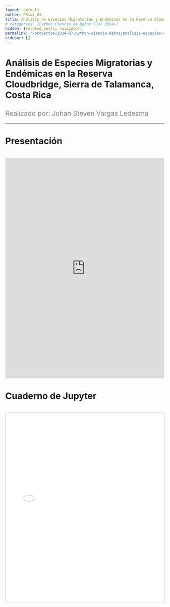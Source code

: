 ```yaml
---
layout: default
author: PKiwi_03
title: Análisis de Especies Migratorias y Endémicas en la Reserva Cloudbridge, Sierra de Talamanca, Costa Rica
# categories: [Python Ciencia de Datos (Jul 2024)]
hidden: [related_posts, navigator]
permalink: "/proyectos/2024-07-python-ciencia-datos/analisis-especies-reserva-cloudbrige.html"
sidebar: []
---
```


# Análisis de Especies Migratorias y Endémicas en la Reserva Cloudbridge, Sierra de Talamanca, Costa Rica

<h2 style="color: gray; font-weight: normal;">
Realizado por: Johan Steven Vargas Ledezma
</h2>

---
# Presentación
<br>

<iframe width="100%" height="700" src="https://www.youtube.com/embed/V9etd4uGSqA" frameborder="0" allow="accelerometer; autoplay; clipboard-write; encrypted-media; gyroscope; picture-in-picture; web-share" referrerpolicy="strict-origin-when-cross-origin" allowfullscreen></iframe>

<br>

# Cuaderno de Jupyter

<br>

<iframe 
    src="/assets/html/2024-07-python/johan_ledezma.html" 
    width="100%" 
    height="600" 
    style="border: 1px solid #ccc;"
></iframe>
